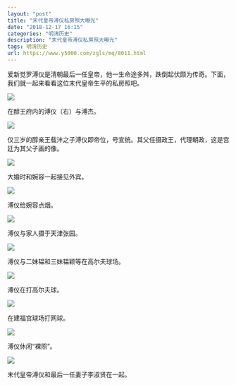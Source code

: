 ```yaml
---
layout: "post"
title: "末代皇帝溥仪私房照大曝光"
date: "2018-12-17 16:15"
categories: "明清历史"
description: "末代皇帝溥仪私房照大曝光"
tags: 明清历史
url: https://www.y5000.com/zgls/mq/8011.html
---
```






爱新觉罗溥仪是清朝最后一任皇帝，他一生命途多舛，跌倒起伏颇为传奇。下面，我们就一起来看看这位末代皇帝生平的私房照吧。

![](https://img.y5000.com/uploads/allimg/161222/1001345055-0.jpg)

在醇王府内的溥仪（右）与溥杰。

![](https://img.y5000.com/uploads/allimg/161222/1001345b3-1.jpg)

仅三岁的醇亲王载沣之子溥仪即帝位，号宣统。其父任摄政王，代理朝政，这是宫廷为其父子画的像。

![](https://img.y5000.com/uploads/allimg/161222/100134Db-2.jpg)

大婚时和婉容一起接见外宾。

![](https://img.y5000.com/uploads/allimg/161222/100134H12-3.jpg)

溥仪给婉容点烟。

![](https://img.y5000.com/uploads/allimg/161222/100134B17-4.jpg)

溥仪与家人摄于天津张园。

![](https://img.y5000.com/uploads/allimg/161222/1001342R5-5.jpg)

溥仪与二妹韫和三妹韫颖等在高尔夫球场。

![](https://img.y5000.com/uploads/allimg/161222/1001341512-6.jpg)

溥仪在打高尔夫球。

![](https://img.y5000.com/uploads/allimg/161222/100134K43-7.jpg)

在建福宫球场打网球。

![](https://img.y5000.com/uploads/allimg/161222/1001344419-8.jpg)

溥仪休闲“裸照”。

![](https://img.y5000.com/uploads/allimg/161222/1001346151-9.jpg)

末代皇帝溥仪和最后一任妻子李淑贤在一起。
